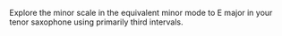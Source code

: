 Explore the minor scale in the equivalent minor mode to E major in your tenor saxophone using primarily third intervals.